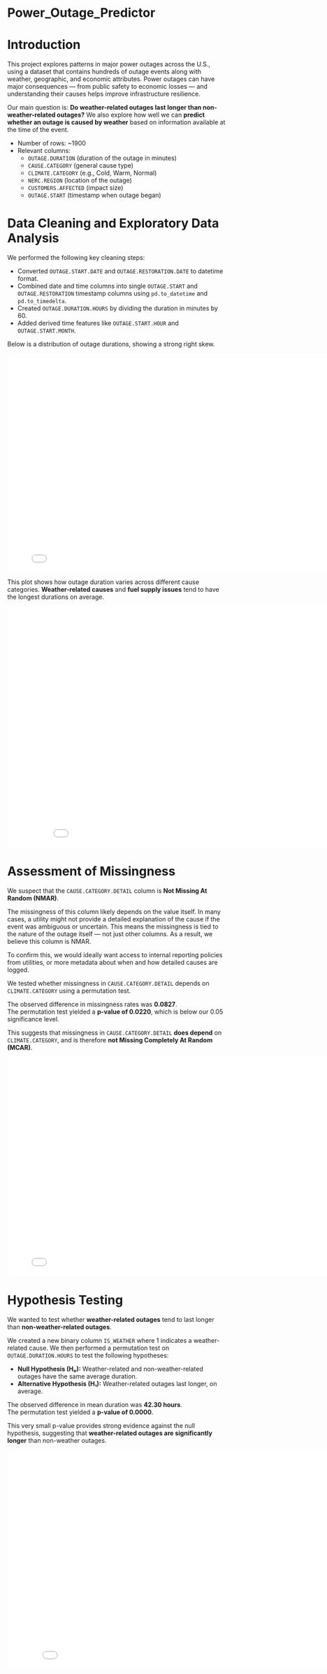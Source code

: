 # Power_Outage_Predictor

# Introduction

This project explores patterns in major power outages across the U.S., using a dataset that contains hundreds of outage events along with weather, geographic, and economic attributes. Power outages can have major consequences — from public safety to economic losses — and understanding their causes helps improve infrastructure resilience.

Our main question is: **Do weather-related outages last longer than non-weather-related outages?** We also explore how well we can **predict whether an outage is caused by weather** based on information available at the time of the event.

- Number of rows: ~1900
- Relevant columns:
  - `OUTAGE.DURATION` (duration of the outage in minutes)
  - `CAUSE.CATEGORY` (general cause type)
  - `CLIMATE.CATEGORY` (e.g., Cold, Warm, Normal)
  - `NERC.REGION` (location of the outage)
  - `CUSTOMERS.AFFECTED` (impact size)
  - `OUTAGE.START` (timestamp when outage began)

# Data Cleaning and Exploratory Data Analysis

We performed the following key cleaning steps:

- Converted `OUTAGE.START.DATE` and `OUTAGE.RESTORATION.DATE` to datetime format.
- Combined date and time columns into single `OUTAGE.START` and `OUTAGE.RESTORATION` timestamp columns using `pd.to_datetime` and `pd.to_timedelta`.
- Created `OUTAGE.DURATION.HOURS` by dividing the duration in minutes by 60.
- Added derived time features like `OUTAGE.START.HOUR` and `OUTAGE.START.MONTH`.

Below is a distribution of outage durations, showing a strong right skew.

<iframe src="imgs/duration_hist.html" width="800" height="500" frameborder="0"></iframe>

This plot shows how outage duration varies across different cause categories. **Weather-related causes** and **fuel supply issues** tend to have the longest durations on average.

<iframe src="imgs/duration_by_cause.html" width="900" height="550" frameborder="0"></iframe>

# Assessment of Missingness

We suspect that the `CAUSE.CATEGORY.DETAIL` column is **Not Missing At Random (NMAR)**.

The missingness of this column likely depends on the value itself. In many cases, a utility might not provide a detailed explanation of the cause if the event was ambiguous or uncertain. This means the missingness is tied to the nature of the outage itself — not just other columns. As a result, we believe this column is NMAR.

To confirm this, we would ideally want access to internal reporting policies from utilities, or more metadata about when and how detailed causes are logged.

We tested whether missingness in `CAUSE.CATEGORY.DETAIL` depends on `CLIMATE.CATEGORY` using a permutation test.

The observed difference in missingness rates was **0.0827**.  
The permutation test yielded a **p-value of 0.0220**, which is below our 0.05 significance level.

This suggests that missingness in `CAUSE.CATEGORY.DETAIL` **does depend** on `CLIMATE.CATEGORY`, and is therefore **not Missing Completely At Random (MCAR)**.

<iframe src="imgs/missingness_test.html" width="800" height="500" frameborder="0"></iframe>

# Hypothesis Testing

We wanted to test whether **weather-related outages** tend to last longer than **non-weather-related outages**.

We created a new binary column `IS_WEATHER` where 1 indicates a weather-related cause. We then performed a permutation test on `OUTAGE.DURATION.HOURS` to test the following hypotheses:

- **Null Hypothesis (H₀):** Weather-related and non-weather-related outages have the same average duration.
- **Alternative Hypothesis (H₁):** Weather-related outages last longer, on average.

The observed difference in mean duration was **42.30 hours**.  
The permutation test yielded a **p-value of 0.0000**.

This very small p-value provides strong evidence against the null hypothesis, suggesting that **weather-related outages are significantly longer** than non-weather outages.

<iframe src="imgs/weather_duration_test.html" width="850" height="500" frameborder="0"></iframe>
